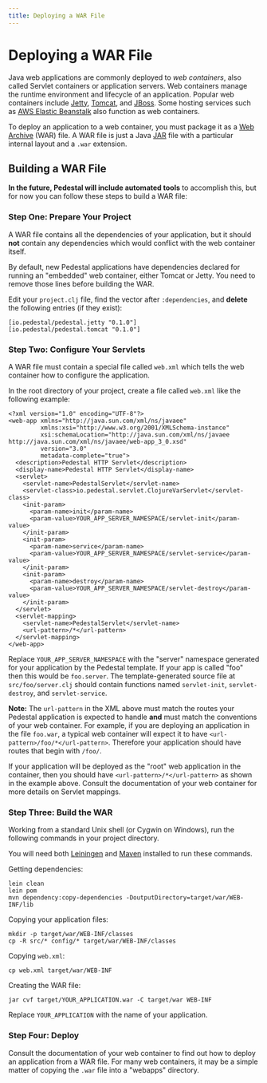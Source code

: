 ```yaml
---
title: Deploying a WAR File
---
```


<!--
 Copyright 2013 Relevance, Inc.

 The use and distribution terms for this software are covered by the
 Eclipse Public License 1.0 (http://opensource.org/licenses/eclipse-1.0)
 which can be found in the file epl-v10.html at the root of this distribution.

 By using this software in any fashion, you are agreeing to be bound by
 the terms of this license.

 You must not remove this notice, or any other, from this software.
-->

# Deploying a WAR File

Java web applications are commonly deployed to *web containers*, also
called Servlet containers or application servers. Web containers
manage the runtime environment and lifecycle of an application.
Popular web containers include [Jetty], [Tomcat], and [JBoss]. Some
hosting services such as [AWS Elastic Beanstalk] also function as web
containers.

To deploy an application to a web container, you must package it as a
[Web Archive](http://docs.oracle.com/javaee/6/tutorial/doc/bnaby.html)
(WAR) file. A WAR file is just a Java [JAR] file with
a particular internal layout and a `.war` extension.

[Jetty]: http://www.eclipse.org/jetty/
[Tomcat]: http://tomcat.apache.org/
[JBoss]: http://www.jboss.org/
[AWS Elastic Beanstalk]: http://aws.amazon.com/elasticbeanstalk/
[JAR]: http://docs.oracle.com/javase/tutorial/deployment/jar/


## Building a WAR File

**In the future, Pedestal will include automated tools** to accomplish
this, but for now you can follow these steps to build a WAR file:


### Step One: Prepare Your Project

A WAR file contains all the dependencies of your application, but it
should **not** contain any dependencies which would conflict with the
web container itself.

By default, new Pedestal applications have dependencies declared for
running an "embedded" web container, either Tomcat or Jetty. You need
to remove those lines before building the WAR.

Edit your `project.clj` file, find the vector after `:dependencies`,
and **delete** the following entries (if they exist):

    [io.pedestal/pedestal.jetty "0.1.0"]
    [io.pedestal/pedestal.tomcat "0.1.0"]

### Step Two: Configure Your Servlets

A WAR file must contain a special file called `web.xml` which tells
the web container how to configure the application.

In the root directory of your project, create a file called `web.xml`
like the following example:

    <?xml version="1.0" encoding="UTF-8"?>
    <web-app xmlns="http://java.sun.com/xml/ns/javaee"
             xmlns:xsi="http://www.w3.org/2001/XMLSchema-instance"
             xsi:schemaLocation="http://java.sun.com/xml/ns/javaee http://java.sun.com/xml/ns/javaee/web-app_3_0.xsd"
             version="3.0"
             metadata-complete="true">
      <description>Pedestal HTTP Servlet</description>
      <display-name>Pedestal HTTP Servlet</display-name>
      <servlet>
        <servlet-name>PedestalServlet</servlet-name>
        <servlet-class>io.pedestal.servlet.ClojureVarServlet</servlet-class>
        <init-param>
          <param-name>init</param-name>
          <param-value>YOUR_APP_SERVER_NAMESPACE/servlet-init</param-value>
        </init-param>
        <init-param>
          <param-name>service</param-name>
          <param-value>YOUR_APP_SERVER_NAMESPACE/servlet-service</param-value>
        </init-param>
        <init-param>
          <param-name>destroy</param-name>
          <param-value>YOUR_APP_SERVER_NAMESPACE/servlet-destroy</param-value>
        </init-param>
      </servlet>
      <servlet-mapping>
        <servlet-name>PedestalServlet</servlet-name>
        <url-pattern>/*</url-pattern>
      </servlet-mapping>
    </web-app>

Replace `YOUR_APP_SERVER_NAMESPACE` with the "server" namespace
generated for your application by the Pedestal template. If your app
is called "foo" then this would be `foo.server`. The
template-generated source file at `src/foo/server.clj` should contain
functions named `servlet-init`, `servlet-destroy`, and
`servlet-service`.

**Note:** The `url-pattern` in the XML above must match the routes
your Pedestal application is expected to handle **and** must match the
conventions of your web container. For example, if you are deploying
an application in the file `foo.war`, a typical web container will
expect it to have `<url-pattern>/foo/*</url-pattern>`. Therefore your
application should have routes that begin with `/foo/`.

If your application will be deployed as the "root" web application in
the container, then you should have `<url-pattern>/*</url-pattern>` as
shown in the example above. Consult the documentation of your web
container for more details on Servlet mappings.


### Step Three: Build the WAR

Working from a standard Unix shell (or Cygwin on Windows), run the
following commands in your project directory.

You will need both [Leiningen] and [Maven] installed to run these
commands.

[Leiningen]: https://github.com/technomancy/leiningen
[Maven]: http://maven.apache.org/

Getting dependencies:

    lein clean
    lein pom
    mvn dependency:copy-dependencies -DoutputDirectory=target/war/WEB-INF/lib

Copying your application files:

    mkdir -p target/war/WEB-INF/classes
    cp -R src/* config/* target/war/WEB-INF/classes

Copying `web.xml`:

    cp web.xml target/war/WEB-INF

Creating the WAR file:

    jar cvf target/YOUR_APPLICATION.war -C target/war WEB-INF

Replace `YOUR_APPLICATION` with the name of your application.


### Step Four: Deploy

Consult the documentation of your web container to find out how to
deploy an application from a WAR file. For many web containers, it may
be a simple matter of copying the `.war` file into a "webapps"
directory.
